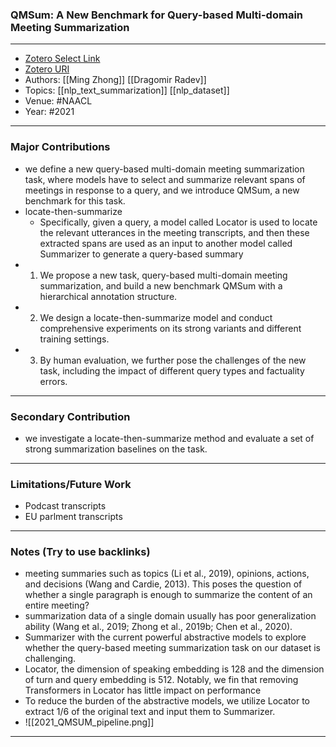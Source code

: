 ### QMSum: A New Benchmark for Query-based Multi-domain Meeting Summarization
---
- [Zotero Select Link](zotero://select/groups/2480461/items/AFHU6UWG)
- [Zotero URI](https://www.zotero.org/groups/2480461/items/AFHU6UWG)
- Authors: [[Ming Zhong]] [[Dragomir Radev]] 
- Topics: [[nlp_text_summarization]] [[nlp_dataset]]
- Venue: #NAACL 
- Year: #2021
---
### Major Contributions
- we define a new query-based multi-domain meeting summarization task, where models have to select and summarize relevant spans of meetings in response to a query, and we introduce QMSum, a new benchmark for this task.
- locate-then-summarize
	- Specifically, given a query, a model called Locator is used to locate the relevant utterances in the meeting transcripts, and then these extracted spans are used as an input to another model called Summarizer to generate a query-based summary
- 1) We propose a new task, query-based multi-domain meeting summarization, and build a new benchmark QMSum with a hierarchical annotation structure. 
- 2) We design a locate-then-summarize model and conduct comprehensive experiments on its strong variants and different training settings.
- 3) By human evaluation, we further pose the challenges of the new task, including the impact of different query types and factuality errors.
---
### Secondary Contribution
- we investigate a locate-then-summarize method and evaluate a set of strong summarization baselines on the task.
---
### Limitations/Future Work
- Podcast transcripts
- EU parlment transcripts
---
### Notes (Try to use backlinks)
- meeting summaries such as topics (Li et al., 2019), opinions, actions, and decisions (Wang and Cardie, 2013). This poses the question of whether a single paragraph is enough to summarize the content of an entire meeting?
- summarization data of a single domain usually has poor generalization ability (Wang et al., 2019; Zhong et al., 2019b; Chen et al., 2020).
- Summarizer with the current powerful abstractive models to explore whether the query-based meeting summarization task on our dataset is challenging.
- Locator, the dimension of speaking embedding is 128 and the dimension of turn and query embedding is 512. Notably, we fin that removing Transformers in Locator has little impact on performance
- To reduce the burden of the abstractive models, we utilize Locator to extract 1/6 of the original text and input them to Summarizer.
- ![[2021_QMSUM_pipeline.png]]
---
